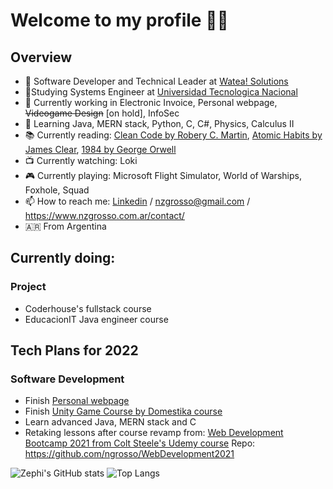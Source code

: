 # Welcome to my profile 👨‍💻

## Overview

- 🏢 Software Developer and Technical Leader at [Watea! Solutions](https://www.wateasolutions.com/)
- 📓Studying Systems Engineer at [Universidad Tecnologica Nacional](https://www.frba.utn.edu.ar/)
- 🔭 Currently working in Electronic Invoice, Personal webpage, ~~Videogame Design~~ [on hold], InfoSec 
- 🌱 Learning Java, MERN stack, Python, C, C#, Physics, Calculus II
- 📚 Currently reading: [Clean Code by Robery C. Martin](https://www.goodreads.com/book/show/3735293-clean-code), [Atomic Habits by James Clear](https://www.goodreads.com/book/show/40121378-atomic-habits), [1984 by George Orwell](https://www.goodreads.com/book/show/40961427-1984)
- 📺 Currently watching: Loki
- 🎮 Currently playing: Microsoft Flight Simulator, World of Warships, Foxhole, Squad
- 📫 How to reach me: [Linkedin](https://www.linkedin.com/in/nicolas-grosso/) / nzgrosso@gmail.com / https://www.nzgrosso.com.ar/contact/
- 🇦🇷 From Argentina

## Currently doing:
### Project

- Coderhouse's fullstack course
- EducacionIT Java engineer course

 
 ## Tech Plans for 2022
 ### Software Development
 - Finish [Personal webpage](https://nzgrosso.com.ar/)
 - Finish [Unity Game Course by Domestika course](https://github.com/ngrosso/UnityProject)
 - Learn advanced Java, MERN stack and C
 - Retaking lessons after course revamp from: [Web Development Bootcamp 2021 from Colt Steele's Udemy course](https://www.udemy.com/course/the-web-developer-bootcamp/)
 Repo: https://github.com/ngrosso/WebDevelopment2021

![Zephi's GitHub stats](https://github-readme-stats.vercel.app/api?username=ngrosso&count_private=true&theme=dracula)
![Top Langs](https://github-readme-stats.vercel.app/api/top-langs/?username=ngrosso&layout=compact)

